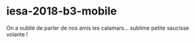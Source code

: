 # iesa-2018-b3-mobile
On a oublié de parler de nos amis les calamars... sublime petite saucisse volante !
